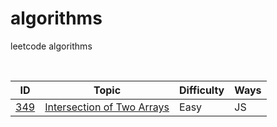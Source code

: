 # algorithms
leetcode algorithms 
<table>
    <thead>
        <tr>
            <th>ID</th>
            <th>Topic</th>
            <th>Difficulty</th>
            <th>Ways</th>
        </tr>
    </thead>
    <tbody>
       <tr>
           <td><a href="https://leetcode.com/problems/intersection-of-two-arrays/#/description">349</a></td>
           <td><a href="https://leetcode.com/problems/intersection-of-two-arrays/#/description">Intersection of Two Arrays</a></td>
           <td>Easy</td>
           <td>JS</td>
       </tr>
    </tbody>
</table>
